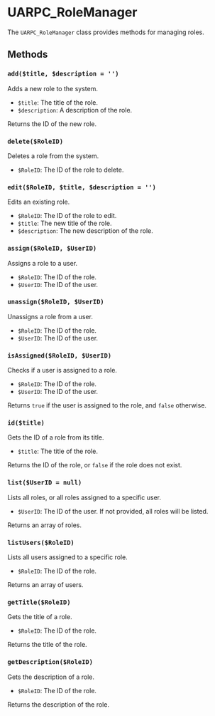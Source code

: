 # UARPC_RoleManager

The `UARPC_RoleManager` class provides methods for managing roles.

## Methods

### `add($title, $description = '')`

Adds a new role to the system.

*   `$title`: The title of the role.
*   `$description`: A description of the role.

Returns the ID of the new role.

### `delete($RoleID)`

Deletes a role from the system.

*   `$RoleID`: The ID of the role to delete.

### `edit($RoleID, $title, $description = '')`

Edits an existing role.

*   `$RoleID`: The ID of the role to edit.
*   `$title`: The new title of the role.
*   `$description`: The new description of the role.

### `assign($RoleID, $UserID)`

Assigns a role to a user.

*   `$RoleID`: The ID of the role.
*   `$UserID`: The ID of the user.

### `unassign($RoleID, $UserID)`

Unassigns a role from a user.

*   `$RoleID`: The ID of the role.
*   `$UserID`: The ID of the user.

### `isAssigned($RoleID, $UserID)`

Checks if a user is assigned to a role.

*   `$RoleID`: The ID of the role.
*   `$UserID`: The ID of the user.

Returns `true` if the user is assigned to the role, and `false` otherwise.

### `id($title)`

Gets the ID of a role from its title.

*   `$title`: The title of the role.

Returns the ID of the role, or `false` if the role does not exist.

### `list($UserID = null)`

Lists all roles, or all roles assigned to a specific user.

*   `$UserID`: The ID of the user. If not provided, all roles will be listed.

Returns an array of roles.

### `listUsers($RoleID)`

Lists all users assigned to a specific role.

*   `$RoleID`: The ID of the role.

Returns an array of users.

### `getTitle($RoleID)`

Gets the title of a role.

*   `$RoleID`: The ID of the role.

Returns the title of the role.

### `getDescription($RoleID)`

Gets the description of a role.

*   `$RoleID`: The ID of the role.

Returns the description of the role.
